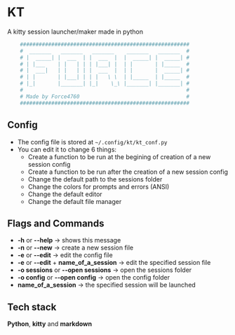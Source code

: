 # KT
A kitty session launcher/maker made in python

```sh
    ######################################################
    #  _______   _______   _______    _______   _______  #
    # |  _____| |  ___  | |  ___  |  |  _____| |  _____| #
    # | |___    | |   | | | |___| |  | |       | |_____  #
    # |  ___|   | |   | | |  ___  |  | |       |  _____| #
    # | |       | |___| | | |   \ \  | |_____  | |_____  #
    # |_|       |_______| |_|    \_\ |_______| |_______| #
    #                                                    #
    # Made by Force4760                                  #
    ######################################################
```
## Config
* The config file is stored at `~/.config/kt/kt_conf.py`
* You can edit it to change 6 things:
    * Create a function to be run at the begining of creation of a new session config
    * Create a function to be run after the creation of a new session config
    * Change the default path to the sessions folder
    * Change the colors for prompts and errors (ANSI)
    * Change the default editor
    * Change the default file manager

## Flags and Commands
* **-h** or **--help** -> shows this message
* **-n** or **--new** -> create a new session file
* **-e** or **--edit** -> edit the config file
* **-e** or **--edit** + **name_of_a_session** -> edit the specified session file
* **-o sessions** or **--open sessions** -> open the sessions folder
* **-o config** or **--open config** -> open the config folder
* **name_of_a_session** -> the specified session will be launched

## Tech stack
**Python**, **kitty** and **markdown**
